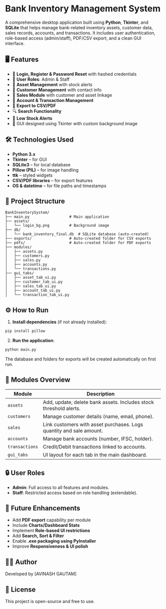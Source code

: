 # Bank Inventory Management System

A comprehensive desktop application built using **Python**, **Tkinter**, and **SQLite** that helps manage bank-related inventory assets, customer data, sales records, accounts, and transactions. It includes user authentication, role-based access (admin/staff), PDF/CSV export, and a clean GUI interface.

## 🖥️ Features

- 🔐 **Login, Register & Password Reset** with hashed credentials
- 👥 **User Roles**: Admin & Staff
- 🏦 **Asset Management** with stock alerts
- 👤 **Customer Management** with contact info
- 💸 **Sales Module** with customer and asset linkage
- 🧾 **Account & Transaction Management**
- 📁 **Export to CSV/PDF**
- 🔍 **Search Functionality**
- 🧠 **Low Stock Alerts**
- 🎨 GUI designed using Tkinter with custom background image

## 🛠️ Technologies Used

- **Python 3.x**
- **Tkinter** – for GUI
- **SQLite3** – for local database
- **Pillow (PIL)** – for image handling
- **ttk** – styled widgets
- **CSV/PDF libraries** – for export features
- **OS & datetime** – for file paths and timestamps

## 📁 Project Structure

```
BankInventorySystem/
├── main.py                  # Main application
├── assets/
│   └── login_bg.png         # Background image
├── db/
│   └── bank_inventory_final.db  # SQLite database (auto-created)
├── exports/                 # Auto-created folder for CSV exports
├── pdfs/                    # Auto-created folder for PDF exports
├── modules/
│   ├── assets.py
│   ├── customers.py
│   ├── sales.py
│   ├── accounts.py
│   └── transactions.py
├── gui_tabs/
│   ├── asset_tab_ui.py
│   ├── customer_tab_ui.py
│   ├── sales_tab_ui.py
│   ├── account_tab_ui.py
│   └── transaction_tab_ui.py
```

## ⚙️ How to Run

1. **Install dependencies** (if not already installed):

```bash
pip install pillow
```

2. **Run the application**:

```bash
python main.py
```

The database and folders for exports will be created automatically on first run.

## 🧪 Modules Overview

| Module       | Description |
|--------------|-------------|
| `assets`     | Add, update, delete bank assets. Includes stock threshold alerts. |
| `customers`  | Manage customer details (name, email, phone). |
| `sales`      | Link customers with asset purchases. Logs quantity and sale amount. |
| `accounts`   | Manage bank accounts (number, IFSC, holder). |
| `transactions` | Credit/Debit transactions linked to accounts. |
| `gui_tabs`   | UI layout for each tab in the main dashboard. |

## 🔒 User Roles

- **Admin**: Full access to all features and modules.
- **Staff**: Restricted access based on role handling (extendable).

## 📝 Future Enhancements

- Add **PDF export** capability per module
- Include **Charts/Dashboard Stats**
- Implement **Role-based UI restrictions**
- Add **Search, Sort & Filter**
- Enable **.exe packaging using PyInstaller**
- Improve **Responsiveness & UI polish**


## 🧑‍💻 Author

Developed by [AVINASH GAUTAM]

## 📄 License

This project is open-source and free to use.
